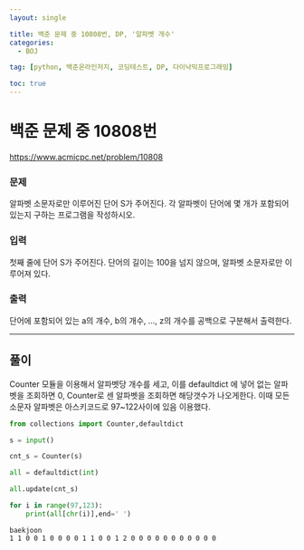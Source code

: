 ```yaml
---
layout: single

title: 백준 문제 중 10808번, DP, '알파벳 개수'
categories:
  - BOJ

tag: [python, 백준온라인저지, 코딩테스트, DP, 다이낙믹프로그래밍]

toc: true
---
```



# 백준 문제 중 10808번
https://www.acmicpc.net/problem/10808

### 문제

알파벳 소문자로만 이루어진 단어 S가 주어진다. 각 알파벳이 단어에 몇 개가 포함되어 있는지 구하는 프로그램을 작성하시오.

### 입력

첫째 줄에 단어 S가 주어진다. 단어의 길이는 100을 넘지 않으며, 알파벳 소문자로만 이루어져 있다.

### 출력

단어에 포함되어 있는 a의 개수, b의 개수, …, z의 개수를 공백으로 구분해서 출력한다.

---

## 풀이

Counter 모듈을 이용해서 알파벳당 개수를 세고, 이를 defaultdict 에 넣어 없는 알파벳을 조회하면 0, Counter로 센 알파벳을 조회하면 해당갯수가 나오게한다. 이때 모든 소문자 알파벳은 아스키코드로 97~122사이에 있음 이용했다.


```python
from collections import Counter,defaultdict

s = input()

cnt_s = Counter(s)

all = defaultdict(int)

all.update(cnt_s)

for i in range(97,123):
    print(all[chr(i)],end=' ')
```

    baekjoon
    1 1 0 0 1 0 0 0 0 1 1 0 0 1 2 0 0 0 0 0 0 0 0 0 0 0 

